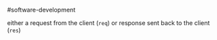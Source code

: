 
#software-development 

either a request from the client (`req`) or response sent back to the client (`res`)

